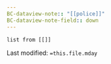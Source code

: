 ```yaml
---
BC-dataview-note:: "[[police]]"
BC-dataview-note-field:: down
---
```

```dataview
list from [[]]
```




Last modified: `=this.file.mday`